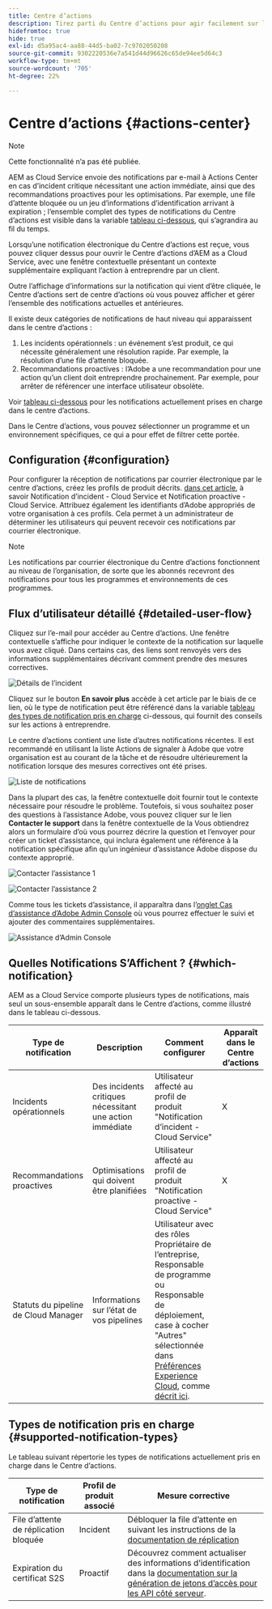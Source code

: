 ```yaml
---
title: Centre d’actions
description: Tirez parti du Centre d’actions pour agir facilement sur les incidents et d’autres informations importantes
hidefromtoc: true
hide: true
exl-id: d5a95ac4-aa88-44d5-ba02-7c9702050208
source-git-commit: 9302220536e7a541d44d96626c65de94ee5d64c3
workflow-type: tm+mt
source-wordcount: '705'
ht-degree: 22%

---
```


# Centre d’actions {#actions-center}

>[!NOTE]
>Cette fonctionnalité n’a pas été publiée.

AEM as Cloud Service envoie des notifications par e-mail à Actions Center en cas d’incident critique nécessitant une action immédiate, ainsi que des recommandations proactives pour les optimisations. Par exemple, une file d’attente bloquée ou un jeu d’informations d’identification arrivant à expiration ; l’ensemble complet des types de notifications du Centre d’actions est visible dans la variable [tableau ci-dessous](#supported-notification-types), qui s’agrandira au fil du temps.

Lorsqu’une notification électronique du Centre d’actions est reçue, vous pouvez cliquer dessus pour ouvrir le Centre d’actions d’AEM as a Cloud Service, avec une fenêtre contextuelle présentant un contexte supplémentaire expliquant l’action à entreprendre par un client.

Outre l’affichage d’informations sur la notification qui vient d’être cliquée, le Centre d’actions sert de centre d’actions où vous pouvez afficher et gérer l’ensemble des notifications actuelles et antérieures. <!-- It can be accessed directly at the url TBD (Alexandru: I'm intentionally keeping it TBD for now so customers don't find it) -->

Il existe deux catégories de notifications de haut niveau qui apparaissent dans le centre d’actions :

1. Les incidents opérationnels : un événement s’est produit, ce qui nécessite généralement une résolution rapide. Par exemple, la résolution d’une file d’attente bloquée.
1. Recommandations proactives : l’Adobe a une recommandation pour une action qu’un client doit entreprendre prochainement. Par exemple, pour arrêter de référencer une interface utilisateur obsolète.

Voir [tableau ci-dessous](#supported-notification-types) pour les notifications actuellement prises en charge dans le centre d’actions.

Dans le Centre d’actions, vous pouvez sélectionner un programme et un environnement spécifiques, ce qui a pour effet de filtrer cette portée.

## Configuration {#configuration}

Pour configurer la réception de notifications par courrier électronique par le centre d’actions, créez les profils de produit décrits. [dans cet article](/help/journey-onboarding/notification-profiles.md), à savoir Notification d’incident - Cloud Service et Notification proactive - Cloud Service. Attribuez également les identifiants d’Adobe appropriés de votre organisation à ces profils. Cela permet à un administrateur de déterminer les utilisateurs qui peuvent recevoir ces notifications par courrier électronique.

>[!NOTE]
>Les notifications par courrier électronique du Centre d’actions fonctionnent au niveau de l’organisation, de sorte que les abonnés recevront des notifications pour tous les programmes et environnements de ces programmes.

## Flux d’utilisateur détaillé {#detailed-user-flow}

Cliquez sur l’e-mail pour accéder au Centre d’actions. Une fenêtre contextuelle s’affiche pour indiquer le contexte de la notification sur laquelle vous avez cliqué. Dans certains cas, des liens sont renvoyés vers des informations supplémentaires décrivant comment prendre des mesures correctives.

![Détails de l’incident](/help/operations/assets/incident-details.png)

Cliquez sur le bouton **En savoir plus** accède à cet article par le biais de ce lien, où le type de notification peut être référencé dans la variable [tableau des types de notification pris en charge](#supported-notification-types) ci-dessous, qui fournit des conseils sur les actions à entreprendre.

Le centre d’actions contient une liste d’autres notifications récentes. Il est recommandé en utilisant la liste Actions de signaler à Adobe que votre organisation est au courant de la tâche et de résoudre ultérieurement la notification lorsque des mesures correctives ont été prises.

![Liste de notifications](/help/operations/assets/notification-list.png)

Dans la plupart des cas, la fenêtre contextuelle doit fournir tout le contexte nécessaire pour résoudre le problème. Toutefois, si vous souhaitez poser des questions à l’assistance Adobe, vous pouvez cliquer sur le lien **Contacter le support** dans la fenêtre contextuelle de la Vous obtiendrez alors un formulaire d’où vous pourrez décrire la question et l’envoyer pour créer un ticket d’assistance, qui inclura également une référence à la notification spécifique afin qu’un ingénieur d’assistance Adobe dispose du contexte approprié.

![Contacter l’assistance 1](/help/operations/assets/contact-support1.png)

![Contacter l’assistance 2](/help/operations/assets/contact-support2.png)

Comme tous les tickets d’assistance, il apparaîtra dans l’[onglet Cas d’assistance d’Adobe Admin Console](https://helpx.adobe.com/fr/enterprise/using/support-for-enterprise.html) où vous pourrez effectuer le suivi et ajouter des commentaires supplémentaires.

![Assistance d’Admin Console](/help/operations/assets/admin-console-support.png)

## Quelles Notifications S’Affichent ? {#which-notification}

AEM as a Cloud Service comporte plusieurs types de notifications, mais seul un sous-ensemble apparaît dans le Centre d’actions, comme illustré dans le tableau ci-dessous.

| Type de notification | Description | Comment configurer | Apparaît dans le Centre d’actions |
|---|---|---|---|
| Incidents opérationnels | Des incidents critiques nécessitant une action immédiate | Utilisateur affecté au profil de produit &quot;Notification d’incident - Cloud Service&quot; | X |
| Recommandations proactives | Optimisations qui doivent être planifiées | Utilisateur affecté au profil de produit &quot;Notification proactive - Cloud Service&quot; | X |
| Statuts du pipeline de Cloud Manager | Informations sur l’état de vos pipelines | Utilisateur avec des rôles Propriétaire de l’entreprise, Responsable de programme ou Responsable de déploiement, case à cocher &quot;Autres&quot; sélectionnée dans [Préférences Experience Cloud](https://experience.adobe.com/preferences), comme [décrit ici](/help/implementing/cloud-manager/notifications.md). |  |

## Types de notification pris en charge {#supported-notification-types}

Le tableau suivant répertorie les types de notifications actuellement pris en charge dans le Centre d’actions.

| Type de notification | Profil de produit associé | Mesure corrective |
|---|---|---|
| File d’attente de réplication bloquée | Incident | Débloquer la file d’attente en suivant les instructions de la [documentation de réplication](/help/operations/replication.md#troubleshooting) |
| Expiration du certificat S2S | Proactif | Découvrez comment actualiser des informations d’identification dans la [documentation sur la génération de jetons d’accès pour les API côté serveur](/help/implementing/developing/introduction/generating-access-tokens-for-server-side-apis.md#refresh-credentials). |

